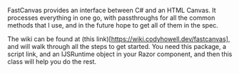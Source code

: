FastCanvas provides an interface between C# and an HTML Canvas. It processes everything in one go, with passthroughs 
for all the common methods that I use, and in the future hope to get all of them in the spec. 

The wiki can be found at (this link)[https://wiki.codyhowell.dev/fastcanvas], and will walk through all the steps 
to get started. You need this package, a script link, and an IJSRuntime object in your Razor component, and then 
this class will help you do the rest. 